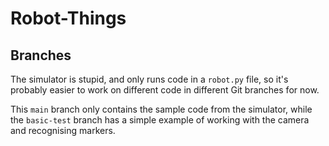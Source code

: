 # Robot-Things

## Branches

The simulator is stupid, and only runs code in a `robot.py` file, so it's probably easier to work on different code in different Git branches for now.

This `main` branch only contains the sample code from the simulator, while the `basic-test` branch has a simple example of working with the camera and recognising markers.